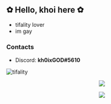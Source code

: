 ## ✿ Hello, khoi here ✿
- tifality lover
- im gay

### Contacts
- Discord: **kh0ixGOD#5610**

![tifality](https://i.imgur.com/WI4sDLj.jpeg)

<p align="center">
  <img src="https://discord.c99.nl/widget/theme-1/984774157554311189.png"/>
</p>


<p align="center">
  <img src="https://github-readme-stats.vercel.app/api?username=khoixgod&show_icons=true&theme=dracula"/>
</p>
